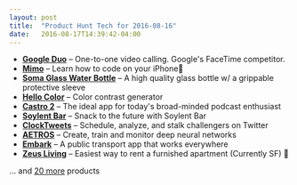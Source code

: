 ```yaml
---
layout: post
title:  "Product Hunt Tech for 2016-08-16"
date:   2016-08-17T14:39:42-04:00
---
```


* **[Google Duo](https://www.producthunt.com/tech/google-duo?utm_campaign=producthunt-api&utm_medium=api&utm_source=Application%3A+Daily+Digest+RSS+%28ID%3A+3202%29)** – One-to-one video calling. Google's FaceTime competitor.
* **[Mimo](https://www.producthunt.com/tech/mimo?utm_campaign=producthunt-api&utm_medium=api&utm_source=Application%3A+Daily+Digest+RSS+%28ID%3A+3202%29)** – Learn how to code on your iPhone📱
* **[Soma Glass Water Bottle](https://www.producthunt.com/tech/soma-glass-water-bottle?utm_campaign=producthunt-api&utm_medium=api&utm_source=Application%3A+Daily+Digest+RSS+%28ID%3A+3202%29)** – A high quality glass bottle w/ a grippable protective sleeve
* **[Hello Color](https://www.producthunt.com/tech/hello-color?utm_campaign=producthunt-api&utm_medium=api&utm_source=Application%3A+Daily+Digest+RSS+%28ID%3A+3202%29)** – Color contrast generator
* **[Castro 2](https://www.producthunt.com/tech/castro-2?utm_campaign=producthunt-api&utm_medium=api&utm_source=Application%3A+Daily+Digest+RSS+%28ID%3A+3202%29)** – The ideal app for today's broad-minded podcast enthusiast
* **[Soylent Bar](https://www.producthunt.com/tech/soylent-bar?utm_campaign=producthunt-api&utm_medium=api&utm_source=Application%3A+Daily+Digest+RSS+%28ID%3A+3202%29)** – Snack to the future with Soylent Bar
* **[ClockTweets](https://www.producthunt.com/tech/clocktweets?utm_campaign=producthunt-api&utm_medium=api&utm_source=Application%3A+Daily+Digest+RSS+%28ID%3A+3202%29)** – Schedule, analyze, and stalk challengers on Twitter
* **[AETROS](https://www.producthunt.com/tech/aetros?utm_campaign=producthunt-api&utm_medium=api&utm_source=Application%3A+Daily+Digest+RSS+%28ID%3A+3202%29)** – Create, train and monitor deep neural networks
* **[Embark](https://www.producthunt.com/tech/embark-4?utm_campaign=producthunt-api&utm_medium=api&utm_source=Application%3A+Daily+Digest+RSS+%28ID%3A+3202%29)** – A public transport app that works everywhere
* **[Zeus Living](https://www.producthunt.com/tech/zeus-living?utm_campaign=producthunt-api&utm_medium=api&utm_source=Application%3A+Daily+Digest+RSS+%28ID%3A+3202%29)** – Easiest way to rent a furnished apartment (Currently SF) 🏡

… and [20 more](https://www.producthunt.com/tech) products